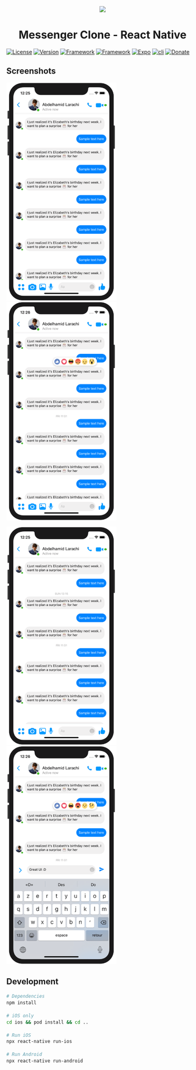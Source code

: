 <p align="center">
  <a>
    <img width="100px" src="https://download.logo.wine/logo/Facebook_Messenger/Facebook_Messenger-Logo.wine.png">
  </a>
  <h1 align="center">Messenger Clone - React Native</h1>  
</p>



[![License](https://img.shields.io/github/license/AbdelhamidLarachi/react-native-ecommerce)](https://github.com/AbdelhamidLarachi/react-native-ecommerce/blob/main/LICENSE) [![Version](https://img.shields.io/badge/version-v1.0.0-blue)]() [![Framework](https://img.shields.io/badge/Made%20with-React_Native-1f425f.svg)](https://reactnative.dev/) [![Framework](https://img.shields.io/badge/%20-no%20third%20party%20libraries-lightgrey)]() [![Expo](https://img.shields.io/badge/-expo-blue)]() [![cli](https://img.shields.io/badge/-cli-blue)]() [![Donate](https://img.shields.io/badge/Donate-Buy%20me%20a%20cofee-green)](https://www.buymeacoffee.com/abdelhamid)

## Screenshots

<img width="288px" src="https://raw.githubusercontent.com/AbdelhamidLarachi/react-native-messenger/main/img/chat.png"> <img width="288px" src="https://raw.githubusercontent.com/AbdelhamidLarachi/react-native-messenger/main/img/reaction.png">

<img width="288px" src="https://raw.githubusercontent.com/AbdelhamidLarachi/react-native-messenger/main/img/timestamp.png"> <img width="288px" src="https://raw.githubusercontent.com/AbdelhamidLarachi/react-native-messenger/main/img/typing.png">


## Development

```bash
# Dependencies
npm install

# iOS only
cd ios && pod install && cd ..

# Run iOS
npx react-native run-ios

# Run Android
npx react-native run-android

```
